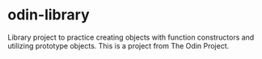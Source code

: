 # odin-library
Library project to practice creating objects with function constructors and utilizing prototype objects. This is a project from The Odin Project.
